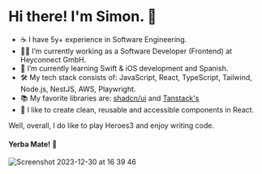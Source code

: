# Hi there! I'm Simon. 👋 

- ☕️ I have 5y+ experience in Software Engineering.
- 👨‍💻 I’m currently working as a Software Developer (Frontend) at Heyconnect GmbH.
- 🔭 I’m currently learning Swift & iOS development and Spanish.
- 🛠️ My tech stack consists of: JavaScript, React, TypeScript, Tailwind, Node.js, NestJS, AWS, Playwright.
- 📚 My favorite libraries are: [shadcn/ui](https://ui.shadcn.com) and [Tanstack's](https://tanstack.com)
- 🚀 I like to create clean, reusable and accessible components in React.

Well, overall, I do like to play Heroes3 and enjoy writing code.

#### Yerba Mate! 🧉
![Screenshot 2023-12-30 at 16 39 46](https://github.com/SzymonMatynia/SzymonMatynia/assets/31554149/7b505afc-2278-48a9-85d8-721e3494cc81)
